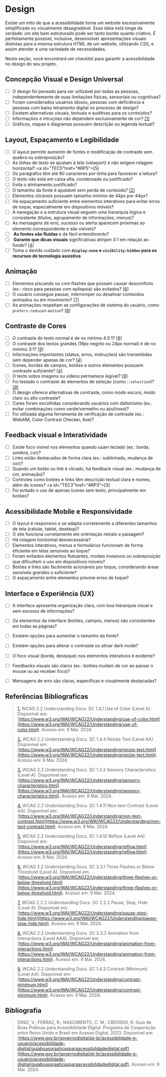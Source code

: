 # Design

Existe um mito de que a acessibilidade torna um website excessivamente simplificado ou visualmente desagradável. Essa ideia está longe da verdade: um site bem estruturado pode ser tanto bonito quanto criativo. É perfeitamente possível, inclusive, desenvolver apresentações visuais distintas para a mesma estrutura HTML de um website, utilizando CSS, e assim atender a uma variedade de necessidades.

Nesta seção, você encontrará um checklist para garantir a acessibilidade no design do seu projeto.

## Concepção Visual e Design Universal
- [ ] O design foi pensado para ser utilizável por todas as pessoas, independentemente de suas limitações físicas, sensoriais ou cognitivas?
- [ ] Foram considerados usuários idosos, pessoas com deficiência e pessoas com baixo letramento digital no processo de design?
- [ ] Existem alternativas visuais, textuais e auditivas para os conteúdos?
- [ ] Informações e intruções não dependem exclusivamente de cor? <a id="TEC1" href="#RP1">[1]</a>
- [ ] Gráficos, mapas e diagramas possuem descrição ou legenda textual?

## Layout, Espaçamento e Legibilidade
- [ ] O layout permite aumento de fontes e modificação de contraste sem quebra ou sobreposição?
- [ ] As linhas de texto se ajustam à tela (viewport) e não exigem rolagem horizontal? <a id="TEC5"href="#RP5">[5]</a>
- [ ] Os parágrafos têm até 80 caracteres por linha para favorecer a leitura?
- [ ] O texto não está em caixa alta, condensado ou justificado?
- [ ] Evita o alinhamento justificado?
- [ ] O tamanho da fonte é ajustável sem perda de conteúdo? <a id="TEC2" href="#RP2">[2]</a>
- [ ] Elementos clicáveis possuem tamanho mínimo de 44px por 44px?
- [ ] Há espaçamento suficiente entre elementos interativos para evitar erros de toque, especialmente em dispositivos móveis?
- [ ] A navegação e a estrutura visual seguem uma hierarquia lógica e consistente (títulos, agrupamento de informações, menus)?
- [ ] As mensagens de erro, sucesso ou alerta aparecem próximas ao elemento correspondente e são visíveis?
- [ ] <b> As fontes são fluidas </b> e de fácil entendimento?
- [ ] <b> Garante que dicas visuais</b> significativas atinjam 3:1 em relação ao fundo? <a id="TEC4" href="#RP4">[4]</a>
- [ ] Toma o devido cuidado com <b>``` display:none ``` e ``` visibility:hidden ``` para os recursos de tecnologia assistiva</b>

## Animação
- [ ] Elementos piscando ou com flashes que possam causar desconforto (ex.: risco para pessoas com epilepsia) são evitados? <a id="TEC6" href="#RP6">[6]</a>
- [ ] O usuário consegue pausar, interromper ou desativar conteúdos animados ou em movimento? <a id="TEC7" href="#RP7">[7]</a>
- [ ] As animações respeitam as configurações de sistema do usuário, como ```prefers-reduced-motion```? <a id="TEC8" href="#RP8">[8]</a>

## Contraste de Cores
- [ ] O contraste do texto normal é de no mínimo 4.5:1? <a id="TEC9" href="#RP9">[9]</a>
- [ ] O contraste dos textos grandes (18px negrito ou 24px normal) é de no mínimo 3:1? <a id="TEC9" href="#RP9">[9]</a>
- [ ] Informações importantes (status, erros, instruções) são transmitidas sem depender apenas de cor? <a id="TEC4" href="#RP4">[4]</a>
- [ ] Ícones, bordas de campos, botões e outros elementos possuem contraste suficiente? <a id="#RP4" href="#RP4">[4]</a>
- [ ] O texto sobre imagens ou vídeos permanece legível? <a id="TEC9" href="#RP9">[9]</a>
- [ ] Foi testado o contraste de elementos de seleção (como :```:selection```)? <a id="TEC9" href="#RP9">[9]</a>
- [ ] O design oferece alternativas de contraste, como modo escuro, modo claro ou alto contraste?
- [ ] Cores foram escolhidas considerando usuários com daltonismo (ex.: evitar combinações como verde/vermelho ou azul/roxo)?
- [ ] Foi utilizada alguma ferramenta de verificação de contraste (ex.: WebAIM, Color Contrast Checker, Axe)?

## Feedback visual e Interatividade
- [ ] Existe foco visível nos elementos quando usam teclado (ex.: borda, sombra, cor)?
- [ ] Links estão destacados de forma clara (ex.: sublinhado, mudança de cor)?
- [ ] Quando um botão ou link é clicado, há feedback visual (ex.: mudança de cor, animação)?
- [ ] Controles como botões e links têm descrição textual clara e nomes, além de ícones? <a id="TEC3"href="#RP3">[3]</a>
- [ ] Foi evitado o uso de apenas ícones sem texto, principalmente em botões?

## Acessibilidade Mobile e Responsividade
- [ ] O layout é responsivo e se adapta corretamente a diferentes tamanhos de tela (celular, tablet, desktop)?
- [ ] O site funciona corretamente em orientação retrato e paisagem?
- [ ] Há rolagem horizontal desnecessária?
- [ ] Elementos interativos, menus e formulários funcionam de forma eficiente em telas sensíveis ao toque?
- [ ] Foram evitados elementos flutuantes, modais invasivos ou sobreposição que dificultem o uso em dispositivos móveis?
- [ ] Botões e links são facilmente acionáveis por toque, considerando áreas sensíveis grandes o suficiente?
- [ ] O espaçamento entre elementos previne erros de toque?

## Interface e Experiência (UX)
- [ ] A interface apresenta organização clara, com boa hierarquia visual e sem excesso de informações?
- [ ] Os elementos da interface (botões, campos, menus) são consistentes em todas as páginas?
- [ ] Existem opções para aumentar o tamanho da fonte?
- [ ] Existem opções para alterar o contraste ou ativar dark mode?
- [ ] O foco visual (borda, destaque) nos elementos interativos é evidente?
- [ ] Feedbacks visuais são claros (ex.: botões mudam de cor ao passar o mouse ou ao receber foco)?
- [ ] Mensagens de erro são claras, específicas e visualmente destacadas?


## Referências Bibliograficas

> <a id="RP1" href="#TEC1">1.</a> WCAG 2.2 Understanding Docs. SC 1.4.1 Use of Color (Level A). Disponível em: [https://www.w3.org/WAI/WCAG22/Understanding/use-of-color.html](https://www.w3.org/WAI/WCAG22/Understanding/use-of-color.html). Acesso em: 9 Mai. 2024.

> <a id="RP2" href="#TEC2">2.</a> WCAG 2.2 Understanding Docs. SC 1.4.4 Resize Text (Level AA). Disponível em: [https://www.w3.org/WAI/WCAG22/Understanding/resize-text.html](https://www.w3.org/WAI/WCAG22/Understanding/resize-text.html). Acesso em: 9 Mai. 2024.

> <a id="RP3" href="#TEC3">3.</a> WCAG 2.2 Understanding Docs. SC 1.3.3 Sensory Characteristics (Level A). Disponível em: [https://www.w3.org/WAI/WCAG22/Understanding/sensory-characteristics.html](https://www.w3.org/WAI/WCAG22/Understanding/sensory-characteristics.html). Acesso em: 9 Mai. 2024.

> <a id="RP4" href="#TEC4">4.</a> WCAG 2.2 Understanding Docs. SC 1.4.11 Non-text Contrast (Level AA). Disponível em: [https://www.w3.org/WAI/WCAG22/Understanding/non-text-contrast.html](https://www.w3.org/WAI/WCAG22/Understanding/non-text-contrast.html). Acesso em: 9 Mai. 2024.

> <a id="RP5" href="#TEC5">5.</a> WCAG 2.2 Understanding Docs. SC 1.4.10 Reflow (Level AA). Disponível em: [https://www.w3.org/WAI/WCAG22/Understanding/reflow.html](https://www.w3.org/WAI/WCAG22/Understanding/reflow.html). Acesso em: 9 Mai. 2024.

> <a id="RP6" href="#TEC6">6.</a> WCAG 2.2 Understanding Docs. SC 2.3.1 Three Flashes or Below Threshold (Level A). Disponível em: [https://www.w3.org/WAI/WCAG22/Understanding/three-flashes-or-below-threshold.html](https://www.w3.org/WAI/WCAG22/Understanding/three-flashes-or-below-threshold.html). Acesso em: 9 Mai. 2024.

> <a id="RP7" href="#TEC7">7.</a> WCAG 2.2.2 Understanding Docs. SC 2.2.2 Pause, Stop, Hide (Level A). Disponível em: [https://www.w3.org/WAI/WCAG22/Understanding/pause-stop-hide.html](https://www.w3.org/WAI/WCAG22/Understanding/pause-stop-hide.html). Acesso em: 9 Mai. 2024.

> <a id="RP8" href="#TEC8">8.</a> WCAG 2.2 Understanding Docs. SC 2.3.3 Animation from Interactions (Level AAA). Disponível em: [https://www.w3.org/WAI/WCAG22/Understanding/animation-from-interactions.html](https://www.w3.org/WAI/WCAG22/Understanding/animation-from-interactions.html). Acesso em: 9 Mai. 2024.

> <a id="RP9" href="#TEC9">9.</a> WCAG 2.2 Understanding Docs. SC 1.4.3 Contrast (Minimum) (Level AA). Disponível em: [https://www.w3.org/WAI/WCAG22/Understanding/contrast-minimum.html](https://www.w3.org/WAI/WCAG22/Understanding/contrast-minimum.html). Acesso em: 9 Mai. 2024.

## Bibliografia

> </a> DINIZ, V.; FERRAZ, R.; NASCIMENTO, C. M.; CREDIDIO, R. Guia de Boas Práticas para Acessibilidade Digital. Programa de Cooperação entre Reino Unido e Brasil em Acesso Digital, 2023. Disponível em: [https://www.gov.br/governodigital/pt-br/acessibilidade-e-usuario/acessibilidade-digital/guiaboaspraaticasparaacessibilidadedigital.pdf](https://www.gov.br/governodigital/pt-br/acessibilidade-e-usuario/acessibilidade-digital/guiaboaspraaticasparaacessibilidadedigital.pdf). Acesso em: 9 Mai. 2024.